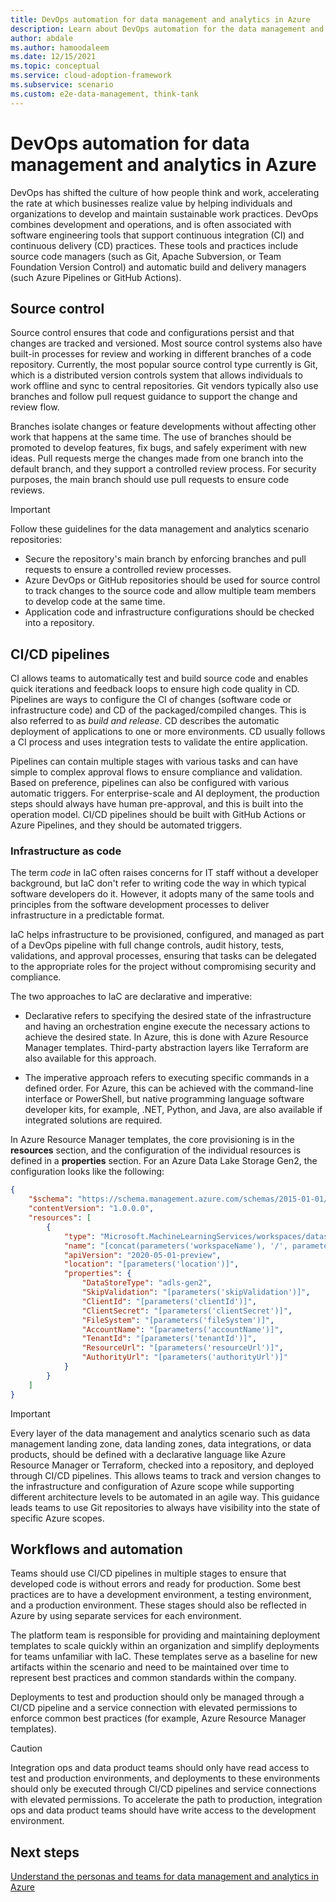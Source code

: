 ```yaml
---
title: DevOps automation for data management and analytics in Azure
description: Learn about DevOps automation for the data management and analytics scenario in Azure.
author: abdale
ms.author: hamoodaleem
ms.date: 12/15/2021
ms.topic: conceptual
ms.service: cloud-adoption-framework
ms.subservice: scenario
ms.custom: e2e-data-management, think-tank
---
```


# DevOps automation for data management and analytics in Azure

DevOps has shifted the culture of how people think and work, accelerating the rate at which businesses realize value by helping individuals and organizations to develop and maintain sustainable work practices. DevOps combines development and operations, and is often associated with software engineering tools that support continuous integration (CI) and continuous delivery (CD) practices. These tools and practices include source code managers (such as Git, Apache Subversion, or Team Foundation Version Control) and automatic build and delivery managers (such Azure Pipelines or GitHub Actions).

## Source control

Source control ensures that code and configurations persist and that changes are tracked and versioned. Most source control systems also have built-in processes for review and working in different branches of a code repository. Currently, the most popular source control type currently is Git, which is a distributed version controls system that allows individuals to work offline and sync to central repositories. Git vendors typically also use branches and follow pull request guidance to support the change and review flow.

Branches isolate changes or feature developments without affecting other work that happens at the same time. The use of branches should be promoted to develop features, fix bugs, and safely experiment with new ideas. Pull requests merge the changes made from one branch into the default branch, and they support a controlled review process. For security purposes, the main branch should use pull requests to ensure code reviews.

> [!IMPORTANT]
> Follow these guidelines for the data management and analytics scenario repositories:
>
> - Secure the repository's main branch by enforcing branches and pull requests to ensure a controlled review processes.
> - Azure DevOps or GitHub repositories should be used for source control to track changes to the source code and allow multiple team members to develop code at the same time.
> - Application code and infrastructure configurations should be checked into a repository.

## CI/CD pipelines

CI allows teams to automatically test and build source code and enables quick iterations and feedback loops to ensure high code quality in CD. Pipelines are ways to configure the CI of changes (software code or infrastructure code) and CD of the packaged/compiled changes. This is also referred to as *build and release*. CD describes the automatic deployment of applications to one or more environments. CD usually follows a CI process and uses integration tests to validate the entire application.

Pipelines can contain multiple stages with various tasks and can have simple to complex approval flows to ensure compliance and validation. Based on preference, pipelines can also be configured with various automatic triggers. For enterprise-scale and AI deployment, the production steps should always have human pre-approval, and this is built into the operation model. CI/CD pipelines should be built with GitHub Actions or Azure Pipelines, and they should be automated triggers.

### Infrastructure as code

The term *code* in IaC often raises concerns for IT staff without a developer background, but IaC don't refer to writing code the way in which typical software developers do it. However, it adopts many of the same tools and principles from the software development processes to deliver infrastructure in a predictable format.

IaC helps infrastructure to be provisioned, configured, and managed as part of a DevOps pipeline with full change controls, audit history, tests, validations, and approval processes, ensuring that tasks can be delegated to the appropriate roles for the project without compromising security and compliance.

The two approaches to IaC are declarative and imperative:

- Declarative refers to specifying the desired state of the infrastructure and having an orchestration engine execute the necessary actions to achieve the desired state. In Azure, this is done with Azure Resource Manager templates. Third-party abstraction layers like Terraform are also available for this approach.

- The imperative approach refers to executing specific commands in a defined order. For Azure, this can be achieved with the command-line interface or PowerShell, but native programming language software developer kits, for example, .NET, Python, and Java, are also available if integrated solutions are required.

In Azure Resource Manager templates, the core provisioning is in the **resources** section, and the configuration of the individual resources is defined in a **properties** section. For an Azure Data Lake Storage Gen2, the configuration looks like the following:

```json
{
    "$schema": "https://schema.management.azure.com/schemas/2015-01-01/deploymentTemplate.json#",
    "contentVersion": "1.0.0.0",
    "resources": [
        {
            "type": "Microsoft.MachineLearningServices/workspaces/datastores",
            "name": "[concat(parameters('workspaceName'), '/', parameters('datastoreName'))]",
            "apiVersion": "2020-05-01-preview",
            "location": "[parameters('location')]",
            "properties": {
                "DataStoreType": "adls-gen2",
                "SkipValidation": "[parameters('skipValidation')]",
                "ClientId": "[parameters('clientId')]",
                "ClientSecret": "[parameters('clientSecret')]",
                "FileSystem": "[parameters('fileSystem')]",
                "AccountName": "[parameters('accountName')]",
                "TenantId": "[parameters('tenantId')]",
                "ResourceUrl": "[parameters('resourceUrl')]",
                "AuthorityUrl": "[parameters('authorityUrl')]"
            }
        }
    ]
}

```

> [!IMPORTANT]
> Every layer of the data management and analytics scenario such as data management landing zone, data landing zones, data integrations, or data products, should be defined with a declarative language like Azure Resource Manager or Terraform, checked into a repository, and deployed through CI/CD pipelines. This allows teams to track and version changes to the infrastructure and configuration of Azure scope while supporting different architecture levels to be automated in an agile way. This guidance leads teams to use Git repositories to always have visibility into the state of specific Azure scopes.

## Workflows and automation

Teams should use CI/CD pipelines in multiple stages to ensure that developed code is without errors and ready for production. Some best practices are to have a development environment, a testing environment, and a production environment. These stages should also be reflected in Azure by using separate services for each environment.

The platform team is responsible for providing and maintaining deployment templates to scale quickly within an organization and simplify deployments for teams unfamiliar with IaC. These templates serve as a baseline for new artifacts within the scenario and need to be maintained over time to represent best practices and common standards within the company.

Deployments to test and production should only be managed through a CI/CD pipeline and a service connection with elevated permissions to enforce common best practices (for example, Azure Resource Manager templates).

> [!CAUTION]
> Integration ops and data product teams should only have read access to test and production environments, and deployments to these environments should only be executed through CI/CD pipelines and service connections with elevated permissions. To accelerate the path to production, integration ops and data product teams should have write access to the development environment.

## Next steps

[Understand the personas and teams for data management and analytics in Azure](./organize-persona-and-teams.md)
